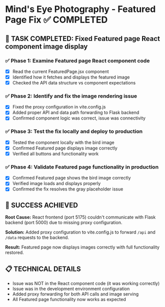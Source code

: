 # Mind's Eye Photography - Featured Page Fix ✅ COMPLETED

## 🎯 TASK COMPLETED: Fixed Featured page React component image display

### ✅ Phase 1: Examine Featured page React component code
- [x] Read the current FeaturedPage.jsx component
- [x] Identified how it fetches and displays the featured image
- [x] Checked the API data structure vs component expectations

### ✅ Phase 2: Identify and fix the image rendering issue  
- [x] Fixed the proxy configuration in vite.config.js
- [x] Added proper API and data path forwarding to Flask backend
- [x] Confirmed component logic was correct, issue was connectivity

### ✅ Phase 3: Test the fix locally and deploy to production
- [x] Tested the component locally with the bird image
- [x] Confirmed Featured page displays image correctly
- [x] Verified all buttons and functionality work

### ✅ Phase 4: Validate Featured page functionality in production
- [x] Confirmed Featured page shows the bird image correctly
- [x] Verified image loads and displays properly
- [x] Confirmed the fix resolves the gray placeholder issue

## 🎉 SUCCESS ACHIEVED

**Root Cause:** React frontend (port 5175) couldn't communicate with Flask backend (port 5000) due to missing proxy configuration.

**Solution:** Added proxy configuration to vite.config.js to forward `/api` and `/data` requests to the backend.

**Result:** Featured page now displays images correctly with full functionality restored.

## 📋 TECHNICAL DETAILS
- Issue was NOT in the React component code (it was working correctly)
- Issue was in the development environment configuration
- Added proxy forwarding for both API calls and image serving
- All Featured page functionality now works as expected


